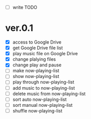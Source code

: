 - [ ] write TODO

# ver.0.1

- [x] access to Google Drive
- [x] get Google Drive file list
- [x] play music file on Google Drive
- [x] change plalying files
- [x] change play and pause
- [ ] make now-playing-list
- [ ] show now-playing-list
- [ ] play through now-playing-list
- [ ] add music to now-playing-list
- [ ] delete music from now-playing-list
- [ ] sort auto now-playing-list
- [ ] sort manual now-playing-list
- [ ] shuffle now-playing-list